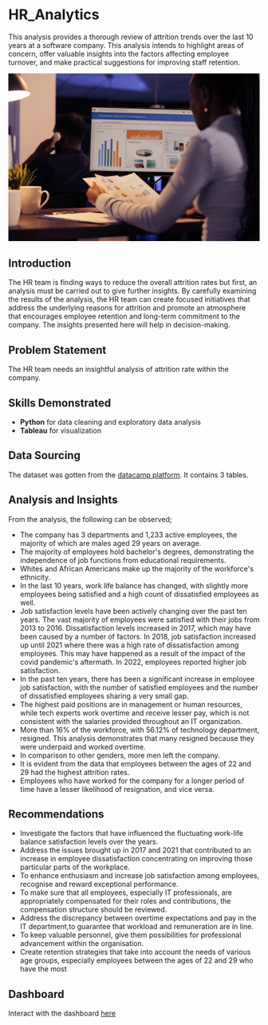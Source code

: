 # HR_Analytics
This analysis provides a thorough review of attrition trends over the last 10 years at a software company. This analysis intends to highlight areas of concern, offer valuable insights into the factors affecting employee turnover, and make practical suggestions for improving staff retention.

![Alt text](hr_img_copy.jpg)

## Introduction
The HR team is finding ways to reduce the overall attrition rates but first, an analysis must be carried out to give further insights.
By carefully examining the results of the analysis, the HR team can create focused initiatives that address the underlying reasons for attrition and promote an atmosphere that encourages employee retention and long-term commitment to the company. The insights presented here will help in decision-making.

## Problem Statement
The HR team needs an insightful analysis of attrition rate within the company.

## Skills Demonstrated
- **Python** for data cleaning and exploratory data analysis
- **Tableau** for visualization

## Data Sourcing
The dataset was gotten from the [datacamp platform](https://github.com/Esther-Aj/HR_Analytics/tree/main/hr_data). It contains 3 tables.

## Analysis and Insights
From the analysis, the following can be observed;
- The company has 3 departments and 1,233 active employees, the majority of which are males aged 29 years on average.
- The majority of employees hold bachelor's degrees, demonstrating the independence of job functions from educational requirements.
- Whites and African Americans make up the majority of the workforce's ethnicity.
- In the last 10 years, work life balance has changed, with slightly more employees being satisfied and a high count of dissatisfied employees as well.
- Job satisfaction levels have been actively changing over the past ten years. The vast majority of employees were satisfied with their jobs from 2013 to 2016. Dissatisfaction levels increased in 2017, which may have been caused by a number of factors. In 2018, job satisfaction increased up until 2021 where there was a high rate of dissatisfaction among employees. This may have happened as a result of the impact of the covid pandemic's aftermath. In 2022, employees reported higher job satisfaction.
- In the past ten years, there has been a significant increase in employee job satisfaction, with the number of satisfied employees and the number of dissatisfied employees sharing a very small gap.
- The highest paid positions are in management or human resources, while tech experts work overtime and receive lesser pay, which is not consistent with the salaries provided throughout an IT organization.
- More than 16% of the workforce, with 56.12% of technology department, resigned. This analysis demonstrates that many resigned because  they were underpaid and worked overtime.
- In comparison to other genders, more men left the company.
- It is evident from the data that employees between the ages of 22 and 29 had the highest attrition rates.
- Employees who have worked for the company for a longer period of time have a lesser likelihood of resignation, and vice versa.

## Recommendations
- Investigate the factors that have influenced the fluctuating work-life balance satisfaction levels over the years.
- Address the issues brought up in 2017 and 2021 that contributed to an increase in employee dissatisfaction concentrating on improving those particular parts of the workplace.
- To enhance enthusiasm and increase job satisfaction among employees, recognise and reward exceptional performance.
- To make sure that all employees, especially IT professionals, are appropriately compensated for their roles and contributions, the compensation structure should be reviewed.
- Address the discrepancy between overtime expectations and pay in the IT department,to guarantee that workload and remuneration are in line.
- To keep valuable personnel, give them possibilities for professional advancement within the organisation.
- Create retention strategies that take into account the needs of various age groups, especially employees between the ages of 22 and 29 who have the most

## Dashboard
Interact with the dashboard [here](https://public.tableau.com/app/profile/esther.ajuzieogu/viz/HRAnalytics_16848452813790/Dashboard1)
